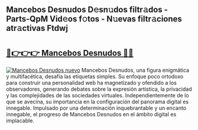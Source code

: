 ## Mancebos Desnudos D𝚎sn𝚞dos filtr𝚊dos - Parts-QpM Vid𝚎os f𝚘tos - N𝚞evas filtr𝚊ciones atr𝚊ctivas Ftdwj

# <h2><a href="http://mb2x29x.tromn.icu/?c=Mancebos+Desnudos">🔗👉👉👉 Mancebos Desnudos 🔗🔗</a></h2>

[![Mancebos Desnudos nuevo](https://i.imgur.com/pEAQMta.gif)](http://mb2x29x.tromn.icu/?c=Mancebos+Desnudos)
Mancebos Desnudos, una figura enigmática y multifacética, desafía las etiquetas simples. Su enfoque poco ortodoxo para construir una personalidad web ha magnetizado y ofendido a los observadores, generando debates sobre la expresión artística, la privacidad y las complejidades de las sociedades virtuales. Independientemente de lo que se avecina, su importancia en la configuración del panorama digital es innegable. Impulsado por una determinación inquebrantable y un encanto innegable, el progreso de Mancebos Desnudos en el ámbito digital es implacable.
